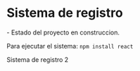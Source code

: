 <h1>Sistema de registro </h1>
- Estado del proyecto en construccion.

Para ejecutar el sistema:
```npm install react```

Sistema de registro 2


